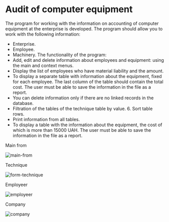 # Audit of computer equipment

The program for working with the information on accounting of computer equipment at the enterprise is developed. 
  The program should allow you to work with the following information: 
 - Enterprise. 
 - Employee. 
 - Machinery. 
  The functionality of the program: 
  - Add, edit and delete information about employees and equipment: using the main and context menus. 
  - Display the list of employees who have material liability and the amount. 
  - To display a separate table with information about the equipment, fixed for each employee. 
  The last column of the table should contain the total cost. The user must be able to save the information in the file as a report.
  - You can delete information only if there are no linked records in the database. 
  - Filtration of the tables of the technique table by value. 6. Sort table rows. 
  - Print information from all tables. 
  - To display a table with the information about the equipment, the cost of which is more than 15000 UAH. 
  The user must be able to save the information in the file as a report.

Main from
  
![main-from](https://user-images.githubusercontent.com/13545575/43365663-cadcc82a-9338-11e8-96b5-998d855ed74e.png)
  
Technique
  
![form-technique](https://user-images.githubusercontent.com/13545575/43365662-cabbfe92-9338-11e8-8c56-103751f0454f.png)
  
Employeer
  
![employeer](https://user-images.githubusercontent.com/13545575/43365661-ca9a9a0e-9338-11e8-90fb-ecce4b4c0950.png)

Company

![company](https://user-images.githubusercontent.com/13545575/43365660-ca4d5ba4-9338-11e8-8c25-79b122c77b68.png)
